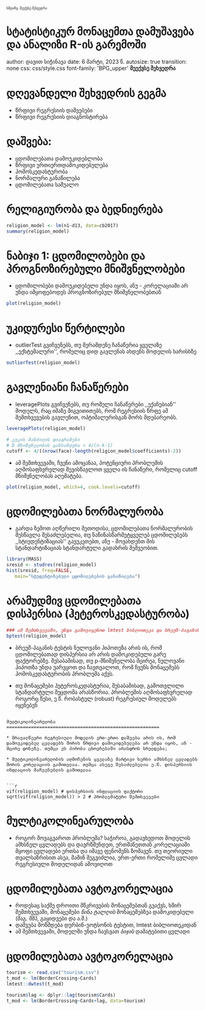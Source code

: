<div class="header" style="margin-top:0 px;font-size:60%;">სმდაRგ: მეექვსე შეხვედრა</div>

სტატისტიკურ მონაცემთა დამუშავება და ანალიზი R-ის გარემოში
========================================================
author: დავით სიჭინავა
date: 6 მარტი, 2023 წ.
autosize: true
transition: none
css: css/style.css
font-family: 'BPG_upper'
<span style="font-weight:bold; font-family:BPG_upper;">მეექვსე შეხვედრა</span>



დღევანდელი შეხვედრის გეგმა
========================================================
- წრფივი რეგრესიის დაშვებები
- წრფივი რეგრესიის დიაგნოსტირება


დაშვება:
========================================================
* ცდომილებათა დამოუკიდებლობა
* წრფივი ურთიერთდამოკიდებულება
* ჰომოსკედასტურობა
* ნორმალური განაწილება
* ცდომილებათა საშუალო


რელიგიურობა და ბედნიერება
========================================================

```r
religion_model <- lm(n1~d13, data=cb2017)
summary(religion_model)
```

ნაბიჯი 1: ცდომილობები და პროგნოზირებული მნიშვნელობები
========================================================
* ცდომილობები დამოუკიდებელი უნდა იყოს, ანუ - კორელაციაში არ უნდა იმყოფებოდეს პროგნოზირებულ მნიშვნელობებთან


```r
plot(religion_model)
```



უკიდურესი წერტილები
========================================================
* outlierTest გვიჩვენებს, თუ მერამდენე ჩანაწერია ყველაზე ,,ექსტემალური'', რომელიც დიდ გავლენას ახდენს მოდელის ხარისხზე



```r
outlierTest(religion_model)
```

გავლენიანი ჩანაწერები
========================================================
* leveragePlots გვიჩვენებს, თუ რომელი ჩანაწერები ,,ექაჩებიან''  მოდელს, რაც იმაზე მიგვითითებს, რომ რეგრესიის წრფე ამ შემთხვევების გავლენით, ოპტიმალურისგან შორს მდებარეობს.


```r
leveragePlots(religion_model)
```

```r
# კუკის მანძილის დიაგრამები
# D მნიშვნელობის განსაზღვრა > 4/(n-k-1) 
cutoff <- 4/((nrow(face)-length(religion_model$coefficients)-2))
```
* ამ შემთხვევაში, ჩვენი ამოცანაა, პოტენციური პრობლემის აღმოსაფხვრელად შევისწავლოთ ყველა ის ჩანაწერი, რომელიც cutoff მნიშვნელობას აღემატება.


```r
plot(religion_model, which=4, cook.levels=cutoff)
```

ცდომილებათა ნორმალურობა
========================================================
* გარდა ზემოთ აღწერილი მეთოდისა, ცდომილებათა ნორმალურობის შესწავლა შესაძლებელია, თუ ნაწინასწარმეტყველებ ცდომილებებს ,,სტიუდენტიზაციას'' გავუკეთებთ, ანუ - მოვახდენთ მის სტანდარტიზაციას სტანდარტული გადახრის მეშვეობით. 


```r
library(MASS)
sresid <- studres(religion_model) 
hist(sresid, freq=FALSE, 
   main="სტუდენტიზებული ცდომილებების განაწილება")
```

არამუდმივ ცდომილებათა დისპერსია (ჰეტეროსკედასტურობა)
========================================================

```r
### ამ შემთხვევაში, უნდა გამოვიყენოთ lmtest ბიბლიოთეკა და ბრეუშ-პაგანის ტესტი
bptest(religion_model)
```

* ბრეუშ-პაგანის ტესტის ნულოვანი ჰიპოთეზა არის ის, რომ ცდომილებათად დისპერსია არ არის დამოკიდებული გარე ფაქტორებზე. შესაბამისად, თუ p-მნიშვნელობა მცირეა, ნულოვანი ჰიპოთზა უნდა უარვყოთ და ჩავთვალოთ, რომ ჩვენს მონაცემებს ჰომოსკედასტურობის პრობლემა აქვს.

* თუ მონაცემები ჰეტეროსკედასტურია, შესაბამისად, გამოთვლილი სტანდარტული შეცდომა არასწორია. პრობლემის აღმოსაფხვრელად როგორც წესი, ე.წ. რობასტულ (robust) რეგრესიულ მოდელებს იყენებენ

```

მულტიკოლინეარულობა
========================================================

* მრავალწევრი რეგრესიული მოდელის ერთ-ერთი დაშვება არის ის, რომ დამოუკიდებელ ცვლადებს შორის წრფივი დამოკიდებულება არ უნდა იყოს, ან - მცირე დონეზე. თუმცა ეს პირობა ცხოვრებაში არასდროს სრულდება;

* მულტიკოლინეარულობის აღმოჩენის ყველაზე მარტივი ხერხი ამხსნელ ცვლადებს შორის კორელაციის გამოთვლაა. თუმცა ასევე შესაძლებელია ე.წ. დისპერსიის ინფლაციის მაჩვენებლის გამოთვლაა


```r
vif(religion_model) # დისპერსიის ინფლაციის ფაქტორი 
sqrt(vif(religion_model)) > 2 # პრობლემატური შემთხვევები
```

მულტიკოლინეარულობა
========================================================
* როგორ მოვაგვაროთ პრობლემა? საჭიროა, გადავხედოთ მოდელის ამხსნელ ცვლადებს და დავრწმუნდეთ, ერთმანეთთან კორელაციაში მყოფი ცვლადები ერთსა და იმავე ფენომენს ზომავენ. თუ თეორიული თვალსაზრისით ასეა, მაშინ შეგვიძლია, ერთ-ერთი რომელიმე ცვლადი რეგრესიული მოდელიდან ამოვიღოთ 


ცდომილებათა ავტოკორელაცია
========================================================
* როდესაც საქმე დროითი მწკრივების მონაცემებთან გვაქვს, ხშირ შემთხვევაში, მონაცემები _წინა ტალღის_ მონაცემებზეა დამოკიდებული (მაგ. მშპ, გაყიდვები და ა.შ.)
* დაშვება მოწმდება დურბინ-ვოტსონის ტესტით, lmtest ბიბლიოთეკიდან
* ამ შემთხვევაში, მოდელში უნდა ჩავსვათ _ბიჯის_ დამატებითი ცვლადი

ცდომილებათა ავტოკორელაცია
========================================================

```r
tourism <- read.csv("tourism.csv")
t_mod <- lm(BorderCrossing~Cards)
lmtest::dwtest(t_mod)

tourism$lag <- dplyr::lag(tourism$Cards)
t_mod <- lm(BorderCrossing~Cards+lag, data=tourism)
```



